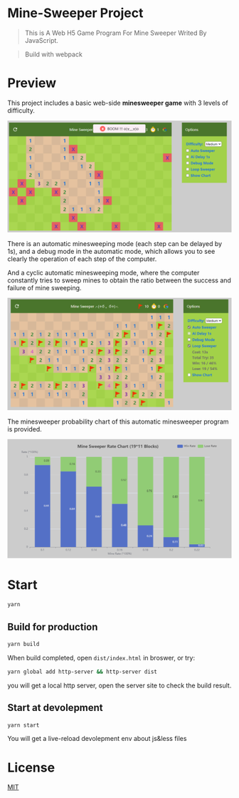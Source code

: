 # Mine-Sweeper Project

> This is A Web H5 Game Program For Mine Sweeper Writed By JavaScript.

> Build with webpack

# Preview
This project includes a basic web-side **minesweeper game** with 3 levels of difficulty.

![MINE-BOOM.PNG](https://raw.githubusercontent.com/33YANG/Mine-Sweeper/main/preview/BOOM.PNG)

There is an automatic minesweeping mode (each step can be delayed by 1s), and a debug mode in the automatic mode, which allows you to see clearly the operation of each step of the computer.

And a cyclic automatic minesweeping mode, where the computer constantly tries to sweep mines to obtain the ratio between the success and failure of mine sweeping.

![MINE-LOOP.PNG](https://raw.githubusercontent.com/33YANG/Mine-Sweeper/main/preview/LOOP.PNG)

The minesweeper probability chart of this automatic minesweeper program is provided.

![MINE-CHART.PNG](https://raw.githubusercontent.com/33YANG/Mine-Sweeper/main/preview/CHART.PNG)


# Start

```bash
yarn
```

## Build for production

```bash
yarn build
```
When build completed, open `dist/index.html` in broswer, or try:

```bash
yarn global add http-server && http-server dist
```

you will get a local http server, open the server site to check the build result.


## Start at devolepment

```bash
yarn start
```

You will get a live-reload devolepment env about js&less files

# License

[MIT](./LICENSE)
